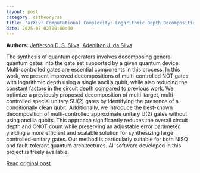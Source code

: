 ```yaml
---
layout: post
category: cstheoryrss
title: "arXiv: Computational Complexity: Logarithmic Depth Decomposition of Approximate Multi-Controlled"
date: 2025-07-02T00:00:00
---
```


**Authors:** [Jefferson D. S. Silva](https://dblp.uni-trier.de/search?q=Jefferson+D.+S.+Silva), [Adenilton J. da Silva](https://dblp.uni-trier.de/search?q=Adenilton+J.+da+Silva)

The synthesis of quantum operators involves decomposing general quantum gates
into the gate set supported by a given quantum device. Multi-controlled gates
are essential components in this process. In this work, we present improved
decompositions of multi-controlled NOT gates with logarithmic depth using a
single ancilla qubit, while also reducing the constant factors in the circuit
depth compared to previous work. We optimize a previously proposed
decomposition of multi-target, multi-controlled special unitary SU(2) gates by
identifying the presence of a conditionally clean qubit. Additionally, we
introduce the best-known decomposition of multi-controlled approximate unitary
U(2) gates without using ancilla qubits. This approach significantly reduces
the overall circuit depth and CNOT count while preserving an adjustable error
parameter, yielding a more efficient and scalable solution for synthesizing
large controlled-unitary gates. Our method is particularly suitable for both
NISQ and fault-tolerant quantum architectures. All software developed in this
project is freely available.

[Read original post](http://arxiv.org/abs/2507.00400v1)
